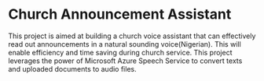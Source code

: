 # Church Announcement Assistant
This project is aimed at building a church voice assistant that can effectively read out announcements in a natural sounding voice(Nigerian). 
This will enable efficiency and time saving during church service. This project leverages the power of Microsoft Azure Speech Service to convert texts and uploaded documents to audio files. 

